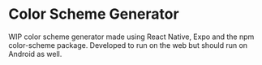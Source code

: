 # Color Scheme Generator

WIP color scheme generator made using React Native, Expo and the npm color-scheme package.
Developed to run on the web but should run on Android as well.
